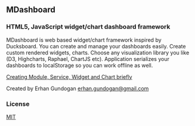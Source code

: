 ## MDashboard

### HTML5, JavaScript widget/chart dashboard framework

MDashboard is web based widget/chart framework inspired by Ducksboard.
You can create and manage your dashboards easily. Create custom rendered widgets, charts. Choose any visualization library you like (D3, Highcharts, Raphael, ChartJS etc). Application serializes your dashboards to localStorage so you can work offline as well.

[Creating Module, Service, Widget and Chart briefly](http://slid.es/erhangundogan/merlonboard)

Created by Erhan Gundogan <erhan.gundogan@gmail.com>

### License

[MIT](http://opensource.org/licenses/mit-license.php)
